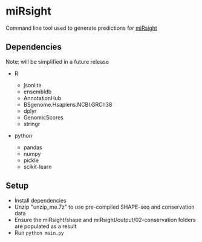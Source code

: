 # miRsight
Command line tool used to generate predictions for [miRsight](http://mirsight.info)

## Dependencies 
Note: will be simplified in a future release

- R
  - jsonlite
  - ensembldb
  - AnnotationHub
  - BSgenome.Hsapiens.NCBI.GRCh38
  - dplyr
  - GenomicScores
  - stringr

- python
  - pandas
  - numpy
  - pickle
  - scikit-learn

## Setup
- Install dependencies
- Unzip "unzip_me.7z" to use pre-compiled SHAPE-seq and conservation data
- Ensure the miRsight/shape and miRsight/output/02-conservation folders are populated as a result
- Run `python main.py`
